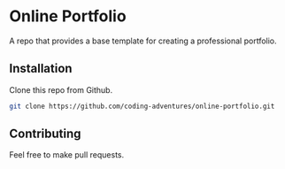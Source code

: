 # Online Portfolio
A repo that provides a base template for creating a professional portfolio.

## Installation
Clone this repo from Github.
```bash
git clone https://github.com/coding-adventures/online-portfolio.git
```

## Contributing
Feel free to make pull requests.
